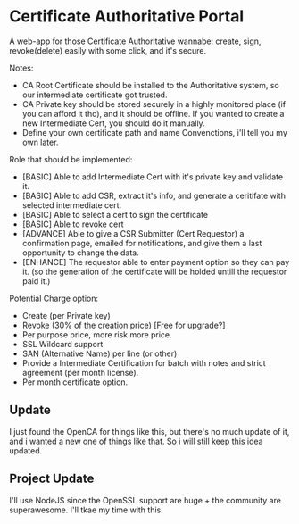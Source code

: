# Certificate Authoritative Portal
A web-app for those Certificate Authoritative wannabe: create, sign, revoke(delete) easily with some click, and it's secure.

Notes:

- CA Root Certificate should be installed to the Authoritative system, so our intermediate certificate got trusted.
- CA Private key should be stored securely in a highly monitored place (if you can afford it tho), and it should be offline.
  If you wanted to create a new Intermediate Cert, you should do it manually.
- Define your own certificate path and name Convenctions, i'll tell you my own later.


Role that should be implemented:

- [BASIC] Able to add Intermediate Cert with it's private key and validate it.
- [BASIC] Able to add CSR, extract it's info, and generate a ceritifate with selected intermediate cert.
- [BASIC] Able to select a cert to sign the certificate
- [BASIC] Able to revoke cert
- [ADVANCE] Able to give a CSR Submitter (Cert Requestor) a confirmation page, emailed for notifications, and give them a last opportunity to change the data.
- [ENHANCE] The requestor able to enter payment option so they can pay it. (so the generation of the certificate will be holded untill the requestor paid it.)

Potential Charge option:
- Create (per Private key)
- Revoke (30% of the creation price) [Free for upgrade?]
- Per purpose price, more risk more price.
- SSL Wildcard support
- SAN (Alternative Name) per line (or other)
- Provide a Intermediate Certification for batch with notes and strict agreement (per month license).
- Per month certificate option.

## Update
I just found the OpenCA for things like this, but there's no much update of it, and i wanted a new one of things like that. So i will still keep this idea updated.

## Project Update
I'll use NodeJS since the OpenSSL support are huge + the community are superawesome. I'll tkae my time with this.